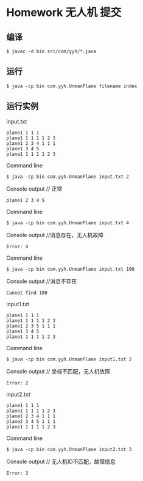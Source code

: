 # Homework 无人机 提交
## 编译
```shell
$ javac -d bin src/com/yyh/*.java
```

## 运行
```shell
$ java -cp bin com.yyh.UnmanPlane filename index
```

## 运行实例

input.txt

```text
plane1 1 1 1
plane1 1 1 1 1 2 3
plane1 2 3 4 1 1 1
plane1 3 4 5
plane1 1 1 1 1 2 3
```

Command line

```shell
$ java -cp bin com.yyh.UnmanPlane input.txt 2
```

Console output // 正常
```text
plane1 2 3 4 5
```

Command line

```shell
$ java -cp bin com.yyh.UnmanPlane input.txt 4
```

Console output //消息存在，无人机故障
```text
Error: 4
```

Command line

```shell
$ java -cp bin com.yyh.UnmanPlane input.txt 100
```

Console output //消息不存在
```text
Cannot find 100
```


input1.txt

```text
plane1 1 1 1
plane1 1 1 1 1 2 3
plane1 2 3 5 1 1 1
plane1 3 4 5
plane1 1 1 1 1 2 3
```

Command line

```shell
$ java -cp bin com.yyh.UnmanPlane input1.txt 2
```

Console output // 坐标不匹配，无人机故障
```text
Error: 2
```

input2.txt

```text
plane1 1 1 1
plane1 1 1 1 1 2 3
plane1 2 3 4 1 1 1
plane2 3 4 5 1 1 1
plane1 1 1 1 1 2 3
```

Command line

```shell
$ java -cp bin com.yyh.UnmanPlane input2.txt 3
```

Console output // 无人机ID不匹配，故障信息
```text
Error: 3
```
